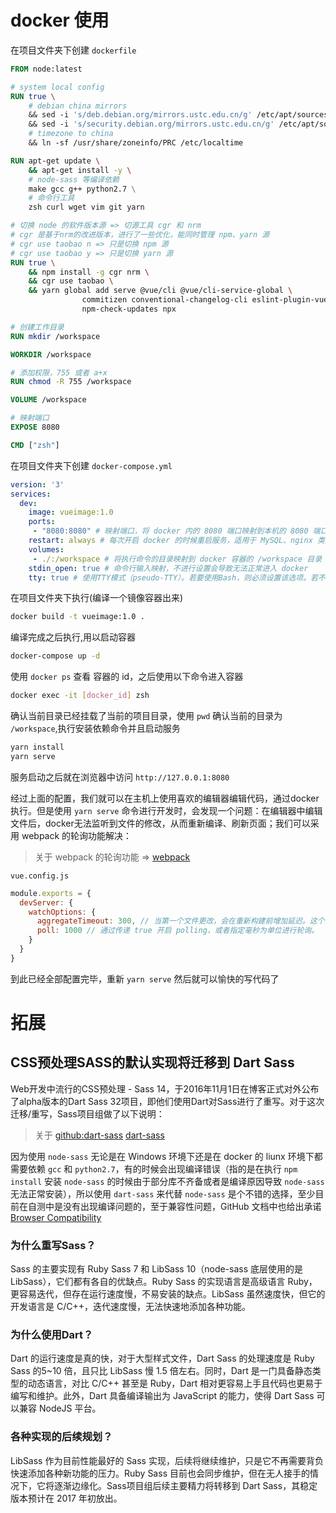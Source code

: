 # docker 使用

在项目文件夹下创建 `dockerfile`

```Dockerfile
FROM node:latest

# system local config
RUN true \
    # debian china mirrors
    && sed -i 's/deb.debian.org/mirrors.ustc.edu.cn/g' /etc/apt/sources.list \
    && sed -i 's/security.debian.org/mirrors.ustc.edu.cn/g' /etc/apt/sources.list \
    # timezone to china
    && ln -sf /usr/share/zoneinfo/PRC /etc/localtime 

RUN apt-get update \
    && apt-get install -y \
    # node-sass 等编译依赖
    make gcc g++ python2.7 \
    # 命令行工具
    zsh curl wget vim git yarn

# 切换 node 的软件版本源 => 切源工具 cgr 和 nrm
# cgr 是基于nrm的改进版本，进行了一些优化，能同时管理 npm、yarn 源
# cgr use taobao n => 只是切换 npm 源
# cgr use taobao y => 只是切换 yarn 源
RUN true \
    && npm install -g cgr nrm \
    && cgr use taobao \
    && yarn global add serve @vue/cli @vue/cli-service-global \
                commitizen conventional-changelog-cli eslint-plugin-vue \
                npm-check-updates npx

# 创建工作目录
RUN mkdir /workspace

WORKDIR /workspace

# 添加权限，755 或者 a+x
RUN chmod -R 755 /workspace

VOLUME /workspace

# 映射端口
EXPOSE 8080

CMD ["zsh"]
```

在项目文件夹下创建 `docker-compose.yml`

```YAML
version: '3'
services:
  dev:
    image: vueimage:1.0
    ports:
     - "8080:8080" # 映射端口，将 docker 内的 8080 端口映射到本机的 8080 端口
    restart: always # 每次开启 docker 的时候重启服务，适用于 MySQL、nginx 类似于这种的服务
    volumes: 
     - ./:/workspace # 将执行命令的目录映射到 docker 容器的 /workspace 目录
    stdin_open: true # 命令行输入映射，不进行设置会导致无法正常进入 docker
    tty: true # 使用TTY模式（pseudo-TTY）。若要使用Bash，则必须设置该选项。若不设置该选项，则可以输入命令，但不显示shell
```

在项目文件夹下执行(编译一个镜像容器出来)

```Bash
docker build -t vueimage:1.0 .
```

编译完成之后执行,用以启动容器

```Bash
docker-compose up -d
```

使用 `docker ps` 查看 容器的 id，之后使用以下命令进入容器

```Bash
docker exec -it [docker_id] zsh
```

确认当前目录已经挂载了当前的项目目录，使用 `pwd` 确认当前的目录为 `/workspace`,执行安装依赖命令并且启动服务

```Bash
yarn install
yarn serve
```

服务启动之后就在浏览器中访问 `http://127.0.0.1:8080`

经过上面的配置，我们就可以在主机上使用喜欢的编辑器编辑代码，通过docker执行。但是使用 `yarn serve` 命令进行开发时，会发现一个问题：在编辑器中编辑文件后，docker无法监听到文件的修改，从而重新编译、刷新页面；我们可以采用 webpack 的轮询功能解决：

> 关于 webpack 的轮询功能 => [webpack](https://www.webpackjs.com/configuration/watch/)

`vue.config.js`

```javascript
module.exports = {
  devServer: {
    watchOptions: {
      aggregateTimeout: 300, // 当第一个文件更改，会在重新构建前增加延迟。这个选项允许 webpack 将这段时间内进行的任何其他更改都聚合到一次重新构建里。以毫秒为单位：
      poll: 1000 // 通过传递 true 开启 polling，或者指定毫秒为单位进行轮询。
    }
  }
}

```

到此已经全部配置完毕，重新 `yarn serve` 然后就可以愉快的写代码了

# 拓展

## CSS预处理SASS的默认实现将迁移到 Dart Sass

Web开发中流行的CSS预处理 - Sass 14，于2016年11月1日在博客正式对外公布了alpha版本的Dart Sass 32项目，即他们使用Dart对Sass进行了重写。对于这次迁移/重写，Sass项目组做了以下说明：

> 关于 [github:dart-sass](https://github.com/sass/dart-sass) [dart-sass](https://sass-lang.com/dart-sass)

因为使用 `node-sass` 无论是在 Windows 环境下还是在 docker 的 liunx 环境下都需要依赖 `gcc` 和 `python2.7`，有的时候会出现编译错误（指的是在执行 `npm install` 安装 `node-sass` 的时候由于部分库不齐备或者是编译原因导致 `node-sass` 无法正常安装），所以使用 `dart-sass` 来代替 `node-sass` 是个不错的选择，至少目前在自测中是没有出现编译问题的，至于兼容性问题，GitHub 文档中也给出承诺 [Browser Compatibility](https://github.com/sass/dart-sass#browser-compatibility)

### 为什么重写Sass？

Sass 的主要实现有 Ruby Sass 7 和 LibSass 10（node-sass 底层使用的是 LibSass），它们都有各自的优缺点。Ruby Sass 的实现语言是高级语言 Ruby，更容易迭代，但存在运行速度慢，不易安装的缺点。LibSass 虽然速度快，但它的开发语言是 C/C++，迭代速度慢，无法快速地添加各种功能。

### 为什么使用Dart？

Dart 的运行速度是真的快，对于大型样式文件，Dart Sass 的处理速度是 Ruby Sass 的5~10 倍，且只比 LibSass 慢 1.5 倍左右。同时，Dart 是一门具备静态类型的动态语言，对比 C/C++ 甚至是 Ruby，Dart 相对更容易上手且代码也更易于编写和维护。此外，Dart 具备编译输出为 JavaScript 的能力，使得 Dart Sass 可以兼容 NodeJS 平台。

### 各种实现的后续规划？

LibSass  作为目前性能最好的 Sass 实现，后续将继续维护，只是它不再需要背负快速添加各种新功能的压力。Ruby Sass 目前也会同步维护，但在无人接手的情况下，它将逐渐边缘化。Sass项目组后续主要精力将转移到 Dart Sass，其稳定版本预计在 2017 年初放出。